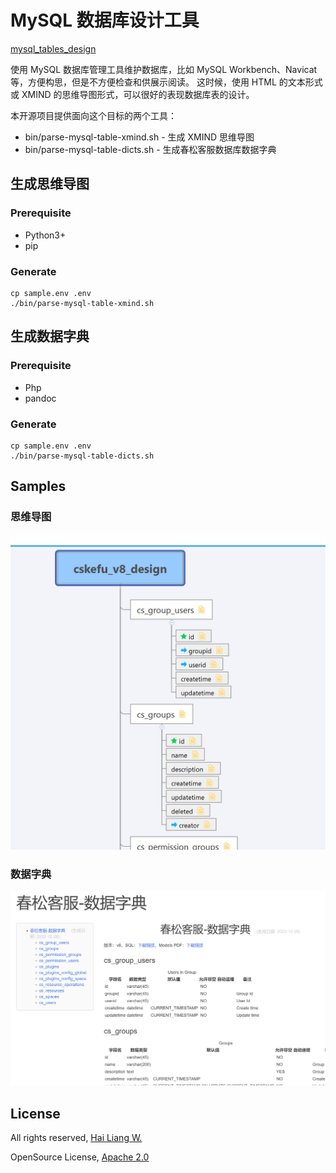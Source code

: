 # MySQL 数据库设计工具

[mysql_tables_design](https://github.com/cskefu/mysql_tables_design)

使用 MySQL 数据库管理工具维护数据库，比如 MySQL Workbench、Navicat 等，方便构思，但是不方便检查和供展示阅读。
这时候，使用 HTML 的文本形式或 XMIND 的思维导图形式，可以很好的表现数据库表的设计。

本开源项目提供面向这个目标的两个工具：

* bin/parse-mysql-table-xmind.sh - 生成 XMIND 思维导图
* bin/parse-mysql-table-dicts.sh - 生成春松客服数据库数据字典

## 生成思维导图

### Prerequisite

* Python3+
* pip

### Generate

```
cp sample.env .env
./bin/parse-mysql-table-xmind.sh
```

## 生成数据字典

### Prerequisite

* Php
* pandoc

### Generate

```
cp sample.env .env
./bin/parse-mysql-table-dicts.sh
```


## Samples

### 思维导图

![](./assets/sceenshoot_20221229151904.png)

### 数据字典

![](./assets/sceenshoot_20221229151639.png)

## License

All rights reserved, [Hai Liang W.](https://github.com/hailiang-wang)

OpenSource License, [Apache 2.0](./LICENSE)